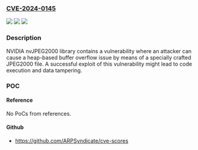 ### [CVE-2024-0145](https://cve.mitre.org/cgi-bin/cvename.cgi?name=CVE-2024-0145)
![](https://img.shields.io/static/v1?label=Product&message=nvJPEG2000&color=blue)
![](https://img.shields.io/static/v1?label=Version&message=%3D%200.8.0%20&color=brighgreen)
![](https://img.shields.io/static/v1?label=Vulnerability&message=CWE-122%20Heap-based%20Buffer%20Overflow&color=brighgreen)

### Description

NVIDIA nvJPEG2000 library contains a vulnerability where an attacker can cause a heap-based buffer overflow issue by means of a specially crafted JPEG2000 file. A successful exploit of this vulnerability might lead to code execution and data tampering.

### POC

#### Reference
No PoCs from references.

#### Github
- https://github.com/ARPSyndicate/cve-scores

